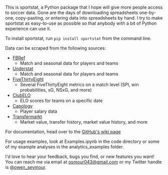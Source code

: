This is sportstat, a Python package that I hope will give more people access to soccer data. Gone are the days of downloading spreadsheets one-by-one, copy-pasting, or entering data into spreadsheets by hand. I try to make sportstat as easy-to-use as possible so that anybody with a bit of Python experience can use it.

To install sportstat, run ```pip install sportstat``` from the command line.

Data can be scraped from the following sources:
* [FBRef](https://fbref.com/en/)
    * Match and seasonal data for players and teams
* [Understat](https://understat.com/)
    * Match and seasonal data for players and teams
* [FiveThirtyEight](https://projects.fivethirtyeight.com/soccer-predictions/)
    * Several FiveThirtyEight metrics on a match level (SPI, win probabilities, xG, NSxG, and more)
* [ClubELO](http://clubelo.com/)
    * ELO scores for teams on a specific date
* [Capology](https://www.capology.com/)
    * Player salary data
* [Transfermarkt](https://www.transfermarkt.us/)
    * Market value, transfer history, market value history, and more

For documentation, head over to the [GitHub's wiki page](https://github.com/oseymour/sportstat/wiki)

For usage examples, look at Examples.ipynb in the code directory or some of my example analyses in the analytics_examples folder.

I'd love to hear your feedback, bugs you find, or new features you want! You can reach me via email at osmour043@gmail.com or my Twitter handle is [@owen_seymour](https://twitter.com/owen_seymour).
